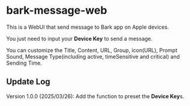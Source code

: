 # bark-message-web
This is a WebUI that send message to Bark app on Apple devices.

You just need to input your **Device Key** to send a message.

You can customize the Title, Content, URL, Group, icon(URL), Prompt Sound, Message Type(including active, timeSensitive and critical) and Sending Time.

## Update Log
Version 1.0.0 (2025/03/26): Add the function to preset the **Device Key**s.
